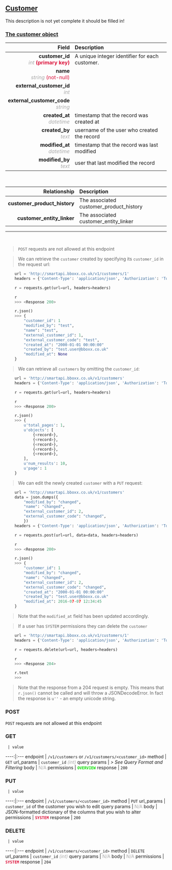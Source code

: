## <u>Customer</u>
This description is not yet complete it should be filled in!


### <u>The customer object</u>

Field | Description
------:|:------------
__customer_id__ <br><font color="DarkGray">_int_</font> <font color="Crimson">__(primary key)__</font> | A unique integer identifier for each customer.
__name__ <br><font color="DarkGray">_string_</font> <font color="Crimson">(not-null)</font> | 
__external_customer_id__ <br><font color="DarkGray">_int_</font> <font color="Crimson"></font> | 
__external_customer_code__ <br><font color="DarkGray">_string_</font> <font color="Crimson"></font> | 
__created_at__  <br><font color="DarkGray">_datetime_</font> | timestamp that the record was created at
__created_by__  <br><font color="DarkGray">_text_</font>| username of the user who created the record
__modified_at__ <br><font color="DarkGray">_datetime_</font>| timestamp that the record was last modified
__modified_by__ <br><font color="DarkGray">_text_</font>| user that last modified the record


<br>

Relationship | Description
-------------:|:------------
__customer_product_history__ | The associated customer_product_history
__customer_entity_linker__ | The associated customer_entity_linker


<hr>
<br>

> `POST` requests are not allowed at this endpoint

> We can retrieve the `customer` created by specifying its `customer_id` in the request url:

```python
    url = 'http://smartapi.bboxx.co.uk/v1/customers/1'
    headers = {'Content-Type': 'application/json', 'Authorization': 'Token token=' + <valid_token>}

    r = requests.get(url=url, headers=headers)

    r
    >>> <Response 200>

    r.json()
    >>> {
		"customer_id": 1
		"modified_by": "test",
		"name": "test",
		"external_customer_id": 1,
		"external_customer_code": "test",
		"created_at": "2000-01-01 00:00:00"
		"created_by": "test.user@bboxx.co.uk"
		"modified_at": None
	}
```

> We can retrieve all `customers` by omitting the `customer_id`:

```python
    url = 'http://smartapi.bboxx.co.uk/v1/customers'
    headers = {'Content-Type': 'application/json', 'Authorization': 'Token token=' + <valid_token>}

    r = requests.get(url=url, headers=headers)

    r
    >>> <Response 200>

    r.json()
    >>> {
        u'total_pages': 1,
        u'objects': [
            {<record>},
            {<record>},
            {<record>},
            {<record>},
            {<record>},
        ],
        u'num_results': 10,
        u'page': 1
    }
```

> We can edit the newly created `customer` with a `PUT` request:

```python
    url = 'http://smartapi.bboxx.co.uk/v1/customers'
    data = json.dumps({
		"modified_by": "changed",
		"name": "changed",
		"external_customer_id": 2,
		"external_customer_code": "changed",
		})
    headers = {'Content-Type': 'application/json', 'Authorization': 'Token token=' + <valid_token>}

    r = requests.post(url=url, data=data, headers=headers)

    r
    >>> <Response 200>

    r.json()
    >>> {
		"customer_id": 1
		"modified_by": "changed",
		"name": "changed",
		"external_customer_id": 2,
		"external_customer_code": "changed",
		"created_at": "2000-01-01 00:00:00"
		"created_by": "test.user@bboxx.co.uk"
		"modified_at": 2016-07-07 12:34:45
	}
```
> Note that the `modified_at` field has been updated accordingly.

> If a user has `SYSTEM` permissions they can delete the `customer`

```python
    url = 'http://smartapi.bboxx.co.uk/v1/customers/1'
    headers = {'Content-Type': 'application/json', 'Authorization': 'Token token=' + <valid_token>}

    r = requests.delete(url=url, headers=headers)

    r
    >>> <Response 204>

    r.text
    >>>
```
> Note that the response from a 204 request is empty. This means that `r.json()` cannot be called and will throw a JSONDecodeError. In fact the response is `u''` - an empty unicode string.



### POST
`POST` requests are not allowed at this endpoint

### GET
     | value
 ----:|:---
endpoint | `/v1/customers` or `/v1/customers/<customer_id>`
method | `GET`
url_params | `customer_id` <font color="DarkGray">_(int)_</font>
query params | *> See Query Format and Filtering*
body | <font color="DarkGray">N/A</font>
permissions | <font color="Jade">__`OVERVIEW`__</font>
response | `200`

### PUT
     | value
 ----:|:---
endpoint | `/v1/customers/<customer_id>`
method | `PUT`
url_params | `customer_id` of the customer you wish to edit
query params | <font color="DarkGray">N/A</font>
body | JSON-formatted dictionary of the columns that you wish to alter
permissions | <font color="Crimson">__`SYSTEM`__</font>
response | `200`

### DELETE
     | value
 ----:|:---
endpoint | `/v1/customers/<customer_id>`
method | `DELETE`
url_params | `customer_id` <font color="DarkGray">_(int)_</font>
query params | <font color="DarkGray">N/A</font>
body | <font color="DarkGray">N/A</font>
permissions | <font color="Crimson">__`SYSTEM`__</font>
response | `204`

    